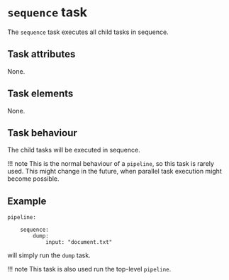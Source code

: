 # `sequence` task

The `sequence` task executes all child tasks in sequence.

## Task attributes

None.

## Task elements

None.

## Task behaviour

The child tasks will be executed in sequence.

!!! note
    This is the normal behaviour of a `pipeline`, so this task is rarely used. This might change in the future, when parallel task execution might become possible.

## Example

``` klartext
pipeline:

    sequence:
        dump:
            input: "document.txt"
```

will simply run the `dump` task.

!!! note
    This task is also used run the top-level `pipeline`.